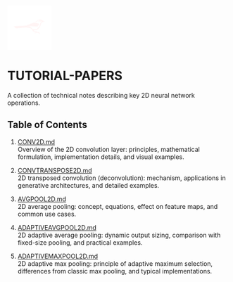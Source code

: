 <a href="https://www.teamcardinalis.com/">
   <img src="Logo/teamcardinalis.png" alt="Team Cardinalis" width="100">
</a>

# TUTORIAL-PAPERS

A collection of technical notes describing key 2D neural network operations.

## Table of Contents

1. [CONV2D.md](CONV2D.md)  
   Overview of the 2D convolution layer: principles, mathematical formulation, implementation details, and visual examples.

2. [CONVTRANSPOSE2D.md](CONVTRANSPOSE2D.md)  
   2D transposed convolution (deconvolution): mechanism, applications in generative architectures, and detailed examples.

3. [AVGPOOL2D.md](AVGPOOL2D.md)  
   2D average pooling: concept, equations, effect on feature maps, and common use cases.

4. [ADAPTIVEAVGPOOL2D.md](ADAPTIVEAVGPOOL2D.md)  
   2D adaptive average pooling: dynamic output sizing, comparison with fixed-size pooling, and practical examples.

5. [ADAPTIVEMAXPOOL2D.md](ADAPTIVEMAXPOOL2D.md)  
   2D adaptive max pooling: principle of adaptive maximum selection, differences from classic max pooling, and typical implementations.
